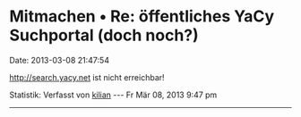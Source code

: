 Mitmachen • Re: öffentliches YaCy Suchportal (doch noch?)
=========================================================

Date: 2013-03-08 21:47:54

<http://search.yacy.net> ist nicht erreichbar!

Statistik: Verfasst von
[kilian](http://forum.yacy-websuche.de/memberlist.php?mode=viewprofile&u=674)
--- Fr Mär 08, 2013 9:47 pm

------------------------------------------------------------------------
